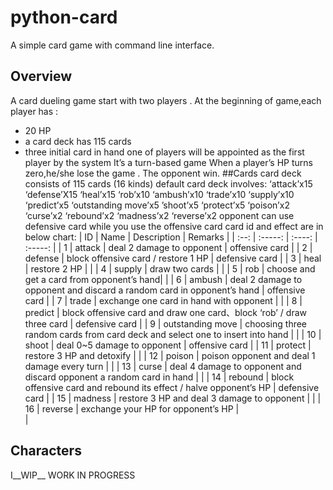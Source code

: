 # python-card
A simple card game with command line interface.
## Overview

A  card dueling game start with two players . 
At the beginning of game,each player has :

* 20 HP
* a card deck has 115 cards
* three initial card in hand
one of players will be appointed as the first player by the system
It’s a turn-based game
When a player’s HP turns zero,he/she lose the game . The opponent win.
##Cards 
card deck consists of 115 cards (16 kinds)
default card deck involves: ‘attack’x15 ‘defense’X15  ‘heal’x15 ‘rob’x10
‘ambush’x10 ‘trade’x10 ‘supply’x10 ‘predict’x5 ‘outstanding move’x5
’shoot’x5 ‘protect’x5 ‘poison’x2 ‘curse’x2 ‘rebound’x2 ‘madness’x2 ‘reverse’x2
opponent can use defensive card while you use the offensive card
card id and effect are in below chart:
|  ID | Name | Description | Remarks |
| :--:   | :-----:  | :----: | :-----: |
| 1 | attack | deal 2 damage to opponent | offensive card |
| 2 | defense | block offensive card / restore 1 HP  | defensive card |
| 3 | heal |  restore 2 HP  |  |
| 4 | supply | draw two cards  |  |
| 5 | rob | choose and get a card from opponent’s hand|  |
| 6 | ambush | deal 2 damage to opponent and discard a random card in opponent’s hand | offensive card |
| 7 | trade | exchange one card in hand with opponent  |  |
| 8 | predict | block offensive card and draw one card、block ‘rob’ / draw three card | defensive card |
| 9 | outstanding move | choosing three random cards from card deck and select one to insert into hand  |  |
| 10 | shoot | deal 0~5 damage to opponent  | offensive card |
| 11 | protect | restore 3 HP and detoxify |  |
| 12 | poison | poison opponent and deal 1 damage every turn  |  |
| 13 | curse | deal 4 damage to opponent and discard opponent a random card in hand  |  |
| 14 | rebound | block offensive card and rebound its effect / halve opponent’s HP  | defensive card |
| 15 | madness | restore 3 HP and deal 3 damage to opponent |  |
| 16 | reverse | exchange your HP for opponent’s HP  | <br> |
## Characters
I__WIP__ WORK IN PROGRESS





